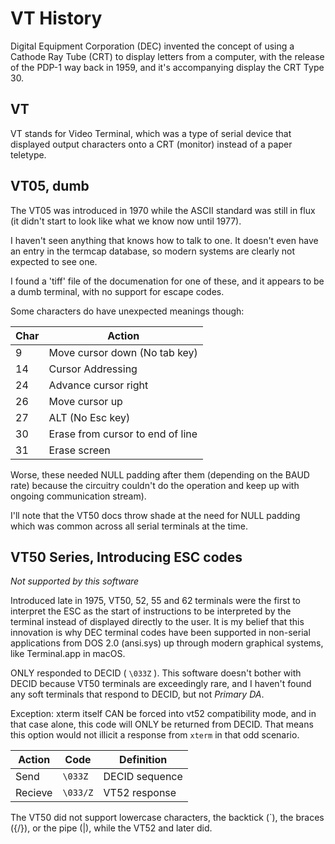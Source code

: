 # VT History

Digital Equipment Corporation (DEC) invented the concept
of using a Cathode Ray Tube (CRT) to display letters from a computer,
with the release of the PDP-1 way back in 1959, and it's accompanying
display the CRT Type 30.

## VT

VT stands for Video Terminal, which was a type of serial device that
displayed output characters onto a CRT (monitor) instead of a paper
teletype.

## VT05, dumb

The VT05 was introduced in 1970 while the ASCII standard was still
in flux (it didn't start to look like what we know now until 1977).

I haven't seen anything that knows how to talk to one. 
It doesn't even have an entry in the termcap database,
so modern systems are clearly not expected to see one.

I found a 'tiff' file of the documenation for one of these,
and it appears to be a dumb terminal, with no support for
escape codes.

Some characters do have unexpected meanings though:

| Char | Action |
|---|---|
| 9  | Move cursor down (No tab key) |
| 14 | Cursor Addressing |
| 24 | Advance cursor right |
| 26 | Move cursor up |
| 27 | ALT (No Esc key) |
| 30 | Erase from cursor to end of line |
| 31 | Erase screen |

Worse, these needed NULL padding after them (depending on the
BAUD rate) because the circuitry couldn't do the operation and keep
up with ongoing communication stream).

I'll note that the VT50 docs throw shade at the need for NULL padding
which was common across all serial terminals at the time.

## VT50 Series, Introducing ESC codes

*Not supported by this software*

Introduced late in 1975, VT50, 52, 55 and 62 terminals were the first 
to interpret the ESC as the start of instructions to be interpreted
by the terminal instead of displayed directly to the user.  It is my
belief that this innovation is why DEC terminal codes have been supported
in non-serial applications from DOS 2.0 (ansi.sys) up through modern
graphical systems, like Terminal.app in macOS.

ONLY responded to DECID ( `\033Z` ).
This software doesn't bother with DECID because VT50 terminals are
exceedingly rare, and I haven't found any soft terminals that
respond to DECID, but not *Primary DA*.

Exception: xterm itself CAN be forced into vt52 compatibility mode, and
in that case alone, this code will ONLY be returned from DECID.  That
means this option would not illicit a response from `xterm` in that odd
scenario.

| Action | Code | Definition |
|----|----|----|
| Send    | `\033Z`  | DECID sequence |
| Recieve | `\033/Z` | VT52 response |

The VT50 did not support lowercase characters, the backtick (\`),
the braces ({/}), or the pipe (|), while the VT52 and later did.


